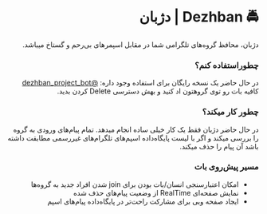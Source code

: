 <div dir='rtl'>

<h1>🚔 Dezhban | دژبان  </h1>
دژبان، محافظ گروه‌های تلگرامی شما در مقابل اسپمر‌های بی‌رحم و گستاخ میباشد.

<h3> چطوراستفاده کنم؟ </h3>

در حال حاضر یک نسخه رایگان برای استفاده وجود داره: <a href='http://t.me/dezhban_project_bot'>@dezhban_project_bot</a><br>
کافیه بات رو توی گروهتون اد کنید و بهش دسترسی Delete کردن بدید.

<h3> چطور کار میکند؟ </h3>

در حال حاضر دژبان فقط یک کار خیلی ساده انجام میدهد. تمام پیام‌های ورودی به گروه را بررسی میکند و اگر با لیست پایگاه‌داده اسپم‌های تلگرام‌های غیررسمی مطابقت داشته باشد آن پیام را حذف میکند.


<h3> مسیر پیش‌روی بات </h3>
<ul>
  <li>امکان اعتبارسنجی انسان/بات بودن برای join شدن افراد جدید به گروه‌ها</li>
  <li>نمایش صفحه‌ای RealTime از وضعیت پیام‌های حذف شده</li>
  <li>ایجاد صفحه وبی برای مشارکت راحت‌تر در پایگاه‌داده پیام‌های اسپم</li>  
</ul>

</div>
